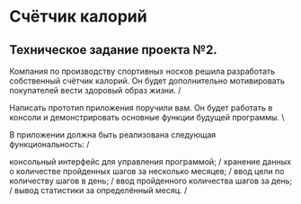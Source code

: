 # Счётчик калорий
## Техническое задание проекта №2.
Компания по производству спортивных носков решила разработать собственный счётчик калорий. Он будет дополнительно мотивировать покупателей вести здоровый образ жизни. /

Написать прототип приложения поручили вам. Он будет работать в консоли и демонстрировать основные функции будущей программы. \

В приложении должна быть реализована следующая функциональность: /

консольный интерфейс для управления программой; /
хранение данных о количестве пройденных шагов за несколько месяцев; /
ввод цели по количеству шагов в день; / 
ввод пройденного количества шагов за день; / 
вывод статистики за определённый месяц. /
